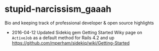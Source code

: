 # stupid-narcissism_gaaah
Bio and keeping track of professional developer &amp; open source highlights 


* 2016-04-12 Updated Sidekiq gem Getting Started Wiky page on `ActiveJob` as a default method for Rails 4.2 and up https://github.com/mperham/sidekiq/wiki/Getting-Started
